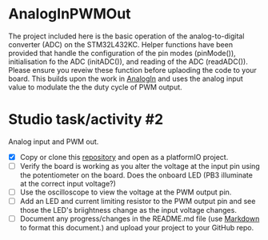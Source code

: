 # AnalogInPWMOut

The project included here is the basic operation of the analog-to-digital converter (ADC) on the STM32L432KC. Helper functions have been provided that handle the configuration of the pin modes (pinMode()), initialisation fo the ADC (initADC()), and reading of the ADC (readADC()). 
Please ensure you reveiw these function before uplaoding the code to your board.
This builds upon the work in [AnalogIn](https://github.com/paulTUDublin/AnalogIn) and uses the analog input value to modulate the the duty cycle of PWM output.

# Studio task/activity #2

Analog input and PWM out.

- [X] Copy or clone this [repository](https://github.com/paulTUDublin/AnalogInPWMOut) and open as a platformIO project.
- [ ] Verify the board is working as you alter the voltage at the input pin using the potentiometer on the board. Does the onboard LED (PB3 illuminate at the correct input voltage?)
- [ ] Use the oscilloscope to view the voltage at the PWM output pin.
- [ ] Add an LED and current limiting resistor to the PWM output pin and see those the LED's briightness change as the input voltage changes.
- [ ] Document any progress/changes in the README.md file (use [Markdown](https://www.markdownguide.org/cheat-sheet/) to format this document.) and upload your project to your GitHub repo.
